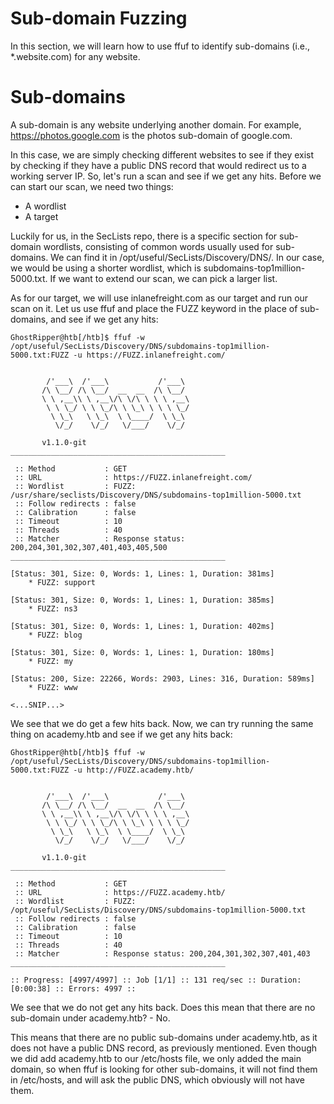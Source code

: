 # Sub-domain Fuzzing
In this section, we will learn how to use ffuf to identify sub-domains (i.e., *.website.com) for any website.

# Sub-domains 
A sub-domain is any website underlying another domain. For example, https://photos.google.com is the photos sub-domain of google.com.

In this case, we are simply checking different websites to see if they exist by checking if they have a public DNS record that would redirect us to a working server IP. So, let's run a scan and see if we get any hits. Before we can start our scan, we need two things:
  - A wordlist
  - A target

Luckily for us, in the SecLists repo, there is a specific section for sub-domain wordlists, consisting of common words usually used for sub-domains. We can find it in /opt/useful/SecLists/Discovery/DNS/. In our case, we would be using a shorter wordlist, which is subdomains-top1million-5000.txt. If we want to extend our scan, we can pick a larger list.

As for our target, we will use inlanefreight.com as our target and run our scan on it. Let us use ffuf and place the FUZZ keyword in the place of sub-domains, and see if we get any hits:
```
GhostRipper@htb[/htb]$ ffuf -w /opt/useful/SecLists/Discovery/DNS/subdomains-top1million-5000.txt:FUZZ -u https://FUZZ.inlanefreight.com/


        /'___\  /'___\           /'___\
       /\ \__/ /\ \__/  __  __  /\ \__/
       \ \ ,__\\ \ ,__\/\ \/\ \ \ \ ,__\
        \ \ \_/ \ \ \_/\ \ \_\ \ \ \ \_/
         \ \_\   \ \_\  \ \____/  \ \_\
          \/_/    \/_/   \/___/    \/_/

       v1.1.0-git
________________________________________________

 :: Method           : GET
 :: URL              : https://FUZZ.inlanefreight.com/
 :: Wordlist         : FUZZ: /usr/share/seclists/Discovery/DNS/subdomains-top1million-5000.txt
 :: Follow redirects : false
 :: Calibration      : false
 :: Timeout          : 10
 :: Threads          : 40
 :: Matcher          : Response status: 200,204,301,302,307,401,403,405,500
________________________________________________

[Status: 301, Size: 0, Words: 1, Lines: 1, Duration: 381ms]
    * FUZZ: support

[Status: 301, Size: 0, Words: 1, Lines: 1, Duration: 385ms]
    * FUZZ: ns3

[Status: 301, Size: 0, Words: 1, Lines: 1, Duration: 402ms]
    * FUZZ: blog

[Status: 301, Size: 0, Words: 1, Lines: 1, Duration: 180ms]
    * FUZZ: my

[Status: 200, Size: 22266, Words: 2903, Lines: 316, Duration: 589ms]
    * FUZZ: www

<...SNIP...>
```
We see that we do get a few hits back. Now, we can try running the same thing on academy.htb and see if we get any hits back:
```
GhostRipper@htb[/htb]$ ffuf -w /opt/useful/SecLists/Discovery/DNS/subdomains-top1million-5000.txt:FUZZ -u http://FUZZ.academy.htb/


        /'___\  /'___\           /'___\
       /\ \__/ /\ \__/  __  __  /\ \__/
       \ \ ,__\\ \ ,__\/\ \/\ \ \ \ ,__\
        \ \ \_/ \ \ \_/\ \ \_\ \ \ \ \_/
         \ \_\   \ \_\  \ \____/  \ \_\
          \/_/    \/_/   \/___/    \/_/

       v1.1.0-git
________________________________________________

 :: Method           : GET
 :: URL              : https://FUZZ.academy.htb/
 :: Wordlist         : FUZZ: /opt/useful/SecLists/Discovery/DNS/subdomains-top1million-5000.txt
 :: Follow redirects : false
 :: Calibration      : false
 :: Timeout          : 10
 :: Threads          : 40
 :: Matcher          : Response status: 200,204,301,302,307,401,403
________________________________________________

:: Progress: [4997/4997] :: Job [1/1] :: 131 req/sec :: Duration: [0:00:38] :: Errors: 4997 ::
```
We see that we do not get any hits back. Does this mean that there are no sub-domain under academy.htb? - No.

This means that there are no public sub-domains under academy.htb, as it does not have a public DNS record, as previously mentioned. Even though we did add academy.htb to our /etc/hosts file, we only added the main domain, so when ffuf is looking for other sub-domains, it will not find them in /etc/hosts, and will ask the public DNS, which obviously will not have them.







